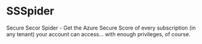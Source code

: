 # SSSpider
Secure Secor Spider - Get the Azure Secure Score of every subscription (in any tenant) your account can access... with enough privileges, of course.
